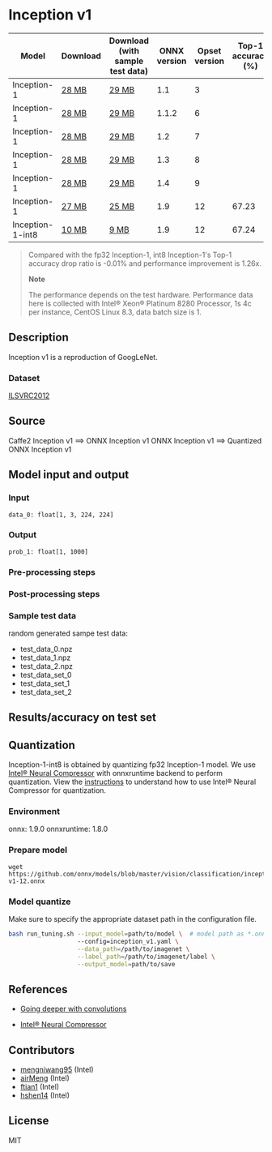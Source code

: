 <!--- SPDX-License-Identifier: MIT -->

# Inception v1

|Model        |Download  |Download (with sample test data)| ONNX version |Opset version| Top-1 accuracy (%)|
| ------------- | ------------- | ------------- | ------------- | ------------- |------------- |
|Inception-1| [28 MB](model/inception-v1-3.onnx)  |  [29 MB](model/inception-v1-3.tar.gz) |  1.1 | 3| |
|Inception-1| [28 MB](model/inception-v1-6.onnx)  |  [29 MB](model/inception-v1-6.tar.gz) |  1.1.2 | 6| |
|Inception-1| [28 MB](model/inception-v1-7.onnx)  |  [29 MB](model/inception-v1-7.tar.gz) |  1.2 | 7| |
|Inception-1| [28 MB](model/inception-v1-8.onnx)  |  [29 MB](model/inception-v1-8.tar.gz) |  1.3 | 8| |
|Inception-1| [28 MB](model/inception-v1-9.onnx)  |  [29 MB](model/inception-v1-9.tar.gz) |  1.4 | 9| |
|Inception-1| [27 MB](model/inception-v1-12.onnx)  |  [25 MB](model/inception-v1-12.tar.gz) |  1.9 | 12| 67.23|
|Inception-1-int8| [10 MB](model/inception-v1-12-int8.onnx)  |  [9 MB](model/inception-v1-12-int8.tar.gz) |  1.9 | 12| 67.24|
> Compared with the fp32 Inception-1, int8 Inception-1's Top-1 accuracy drop ratio is -0.01% and performance improvement is 1.26x.
>
> **Note** 
> 
> The performance depends on the test hardware. Performance data here is collected with Intel® Xeon® Platinum 8280 Processor, 1s 4c per instance, CentOS Linux 8.3, data batch size is 1.


## Description
Inception v1 is a reproduction of GoogLeNet.

### Dataset
[ILSVRC2012](http://www.image-net.org/challenges/LSVRC/2012/)

## Source
Caffe2 Inception v1 ==> ONNX Inception v1
ONNX Inception v1 ==> Quantized ONNX Inception v1

## Model input and output
### Input
```
data_0: float[1, 3, 224, 224]
```
### Output
```
prob_1: float[1, 1000]
```
### Pre-processing steps
### Post-processing steps
### Sample test data
random generated sampe test data:
- test_data_0.npz
- test_data_1.npz
- test_data_2.npz
- test_data_set_0
- test_data_set_1
- test_data_set_2

## Results/accuracy on test set

## Quantization
Inception-1-int8 is obtained by quantizing fp32 Inception-1 model. We use [Intel® Neural Compressor](https://github.com/intel/neural-compressor) with onnxruntime backend to perform quantization. View the [instructions](https://github.com/intel/neural-compressor/blob/master/examples/onnxrt/image_recognition/onnx_model_zoo/inception/quantization/ptq/README.md) to understand how to use Intel® Neural Compressor for quantization.

### Environment
onnx: 1.9.0 
onnxruntime: 1.8.0

### Prepare model
```shell
wget https://github.com/onnx/models/blob/master/vision/classification/inception_and_googlenet/inception_v1/model/inception-v1-12.onnx
```

### Model quantize
Make sure to specify the appropriate dataset path in the configuration file.
```bash
bash run_tuning.sh --input_model=path/to/model \  # model path as *.onnx
                   --config=inception_v1.yaml \
                   --data_path=/path/to/imagenet \
                   --label_path=/path/to/imagenet/label \
                   --output_model=path/to/save
```

## References
* [Going deeper with convolutions](https://arxiv.org/abs/1409.4842)

* [Intel® Neural Compressor](https://github.com/intel/neural-compressor)


## Contributors
* [mengniwang95](https://github.com/mengniwang95) (Intel)
* [airMeng](https://github.com/airMeng) (Intel)
* [ftian1](https://github.com/ftian1) (Intel)
* [hshen14](https://github.com/hshen14) (Intel)

## License
MIT
